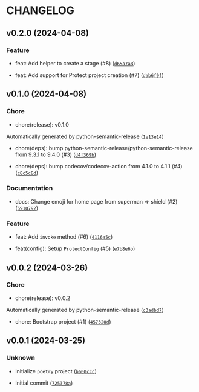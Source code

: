 # CHANGELOG



## v0.2.0 (2024-04-08)

### Feature

* feat: Add helper to create a stage (#8) ([`d65a7a8`](https://github.com/rungalileo/protect/commit/d65a7a833a941d90f8f537aba9f54063fe17cefb))

* feat: Add support for Protect project creation (#7) ([`dab6f9f`](https://github.com/rungalileo/protect/commit/dab6f9f551326358c08a9dd62ec254603ccfc835))


## v0.1.0 (2024-04-08)

### Chore

* chore(release): v0.1.0

Automatically generated by python-semantic-release ([`1e13e14`](https://github.com/rungalileo/protect/commit/1e13e149d73e66f570dc72274d1d3ee85977916a))

* chore(deps): bump python-semantic-release/python-semantic-release from 9.3.1 to 9.4.0 (#3) ([`d4f369b`](https://github.com/rungalileo/protect/commit/d4f369b9847216c7a63b7227a02aa166c35f0e15))

* chore(deps): bump codecov/codecov-action from 4.1.0 to 4.1.1 (#4) ([`c8c5c8d`](https://github.com/rungalileo/protect/commit/c8c5c8d506bdef92c240d8cc323173e270daa722))

### Documentation

* docs: Change emoji for home page from superman =&gt; shield (#2) ([`5910792`](https://github.com/rungalileo/protect/commit/59107929c2f359c96c38d15a627158a9a5eee6d2))

### Feature

* feat: Add `invoke` method (#6) ([`4116a5c`](https://github.com/rungalileo/protect/commit/4116a5ce17198af902d30b810469dc71677ae331))

* feat(config): Setup `ProtectConfig` (#5) ([`e7b8e6b`](https://github.com/rungalileo/protect/commit/e7b8e6bdfdc73e8b6051148cff5a2ac36310ead8))


## v0.0.2 (2024-03-26)

### Chore

* chore(release): v0.0.2

Automatically generated by python-semantic-release ([`c3adbd7`](https://github.com/rungalileo/protect/commit/c3adbd7ae689f5dc81609e684ac4b17780797759))

* chore: Bootstrap project (#1) ([`457320d`](https://github.com/rungalileo/protect/commit/457320dbab98cd557f801ed397e191947eef287d))


## v0.0.1 (2024-03-25)

### Unknown

* Initialize `poetry` project ([`b600ccc`](https://github.com/rungalileo/protect/commit/b600cccd678a2dcdc839f75ebbdacd2a2d5326c2))

* Initial commit ([`725378a`](https://github.com/rungalileo/protect/commit/725378a77222782cd1698fb6910b02ad3b4ac8ec))
